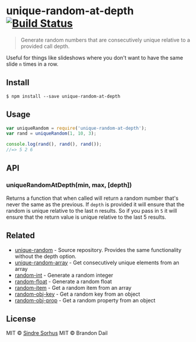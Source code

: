 # unique-random-at-depth [![Build Status](https://travis-ci.org/Aweary/unique-random-at-depth.svg?branch=master)](https://travis-ci.org/Aweary/unique-random-at-depth)

> Generate random numbers that are consecutively unique relative to a provided call depth.

Useful for things like slideshows where you don't want to have the same slide `n` times in a row.


## Install

```
$ npm install --save unique-random-at-depth
```


## Usage

```js
var uniqueRandom = require('unique-random-at-depth');
var rand = uniqueRandom(1, 10, 3);

console.log(rand(), rand(), rand());
//=> 5 2 6
```


## API

### uniqueRandomAtDepth(min, max, [depth])

Returns a function that when called will return a random number that's never the same as the previous. If `depth` is provided it will ensure that the random is unique relative to the last n results. So if you pass in `5` it will ensure that
the return value is unique relative to the last 5 results.


## Related

- [unique-random](https://github.com/sindresorhus/unique-random) - Source repository. Provides the same functionality without the depth option.
- [unique-random-array](https://github.com/sindresorhus/unique-random-array) - Get consecutively unique elements from an array
- [random-int](https://github.com/sindresorhus/random-int) - Generate a random integer
- [random-float](https://github.com/sindresorhus/random-float) - Generate a random float
- [random-item](https://github.com/sindresorhus/random-item) - Get a random item from an array
- [random-obj-key](https://github.com/sindresorhus/random-obj-key) - Get a random key from an object
- [random-obj-prop](https://github.com/sindresorhus/random-obj-prop) - Get a random property from an object


## License

MIT © [Sindre Sorhus](http://sindresorhus.com)
MIT © Brandon Dail
